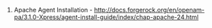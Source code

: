 1. Apache Agent Installation - http://docs.forgerock.org/en/openam-pa/3.1.0-Xpress/agent-install-guide/index/chap-apache-24.html
